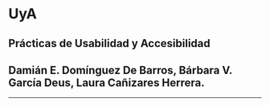 # UyA
## Prácticas de Usabilidad y Accesibilidad

## Damián E. Domínguez De Barros, Bárbara V. García Deus, Laura Cañizares Herrera.

---
